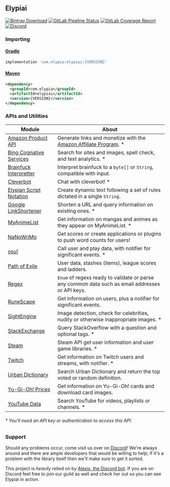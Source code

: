 ## Elypiai
[![Bintray Download](https://api.bintray.com/packages/elypia/Elypiai/Elypiai/images/download.svg)](https://bintray.com/elypia/Elypiai/Elypiai/_latestVersion)
[![GitLab Pipeline Status](https://gitlab.com/Elypia/Elypiai/badges/master/pipeline.svg)](https://gitlab.com/Elypia/Elypiai/commits/master)
[![GitLab Coverage Report](https://gitlab.com/Elypia/Elypiai/badges/master/coverage.svg)](https://gitlab.com/Elypia/Elypiai/commits/master)
[![Discord](https://discordapp.com/api/guilds/184657525990359041/widget.png)](https://discord.gg/hprGMaM)

### Importing
#### [Gradle](https://gradle.org/)
```gradle
implementation 'com.elypia:elypiai:{VERSION}'
```

#### [Maven](https://maven.apache.org/)
```xml
<dependency>
  <groupId>com.elypia</groupId>
  <artifactId>elypiai</artifactId>
  <version>{VERSION}</version>
</dependency>
```

### APIs and Utilities
Module | About
------- | -----
[Amazon Product API](https://affiliate-program.amazon.com/gp/advertising/api/detail/main.html) | Generate links and monetize with the [Amazon Affiliate Program](https://affiliate-program.amazon.com/). *
[Bing Cognative Services](https://www.microsoft.com/cognitive-services) | Search for sites and images, spell check, and text analytics. *
[Brainfuck Interpretter](https://en.wikipedia.org/wiki/Brainfuck) | Interpret brainfuck to a `byte[]` or `String`, compatible with input.
[Cleverbot](https://www.cleverbot.com/api/) | Chat with cleverbot! *
[Elypian Script Notation](https://gitlab.com/Elypia/Elyversity/wikis/Elypian-Script-Notation) | Create dynamic text following a set of rules dictated in a single `String`. 
[Google LinkShortener](https://console.developers.google.com/) | Shorten a URL and query information on existing ones. *
[MyAnimeList](https://myanimelist.net/modules.php?go=api) | Get information on mangas and animes as they appear on MyAnimeList. *
[NaNoWriMo](https://nanowrimo.org/wordcount_api) | Get scores or create applications or plugins to push word counts for users!
[osu!](https://osu.ppy.sh/p/api) | Call user and play data, with notifier for significant events. *
[Path of Exile](https://www.pathofexile.com/developer/docs/api-resources) | User data, stashes (items), league scores and ladders.
[Regex](https://regex101.com/) | `Enum` of regexs ready to validate or parse any common data such as email addresses or API keys.
[RuneScape](http://runescape.wikia.com/wiki/Application_programming_interface) | Get information on users, plus a notifier for significant events.
[SightEngine](https://sightengine.com/) | Image detection, check for celebrities, nudity or otherwise inappropriate images. *
[StackExchange](https://api.stackexchange.com/) | Query StackOverflow with a question and optional tags. *
[Steam](https://steamcommunity.com/dev) | Steam API get user information and user game libraries. *
[Twitch](https://dev.twitch.tv/docs) | Get information on Twitch users and streams, with notifier. *
[Urban Dictionary](http://api.urbandictionary.com/v0/define?term=api) | Search Urban Dictionary and return the top voted or random definition.
[Yu-Gi-Oh! Prices](http://docs.yugiohprices.apiary.io/) | Get information on Yu-Gi-Oh! cards and download card images.
[YouTube Data](https://console.developers.google.com/) | Search YouTube for videos, playlists or channels. *

###### * You'll need an API key or authentication to access this API.

### Support
Should any problems occur, come visit us over on [Discord](https://discord.gg/hprGMaM)! We're always around and there are ample developers that would be willing to help; if it's a problem with the library itself then we'll make sure to get it sorted.

This project is _heavily_ relied on by [Alexis, the Discord bot](https://discordapp.com/oauth2/authorize?client_id=230716794212581376&scope=bot). If you are on Discord feel free to join our guild as well and check her out so you can see Elypiai in action.
